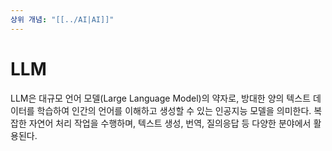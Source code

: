 ```yaml
---
상위 개념: "[[../AI|AI]]"
---
```

# LLM
LLM은 대규모 언어 모델(Large Language Model)의 약자로, 방대한 양의 텍스트 데이터를 학습하여 인간의 언어를 이해하고 생성할 수 있는 인공지능 모델을 의미한다. 복잡한 자연어 처리 작업을 수행하며, 텍스트 생성, 번역, 질의응답 등 다양한 분야에서 활용된다.